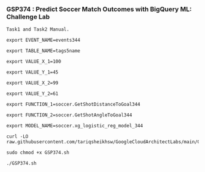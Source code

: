 ### GSP374 :  Predict Soccer Match Outcomes with BigQuery ML: Challenge Lab 

```
Task1 and Task2 Manual.
```

```
export EVENT_NAME=events344

export TABLE_NAME=tags5name

export VALUE_X_1=100

export VALUE_Y_1=45

export VALUE_X_2=99

export VALUE_Y_2=61

export FUNCTION_1=soccer.GetShotDistanceToGoal344

export FUNCTION_2=soccer.GetShotAngleToGoal344

export MODEL_NAME=soccer.xg_logistic_reg_model_344
```

```
curl -LO raw.githubusercontent.com/tariqsheikhsw/GoogleCloudArchitectLabs/main/GSP374.sh

sudo chmod +x GSP374.sh

./GSP374.sh
```
